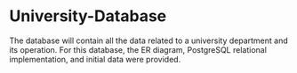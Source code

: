 # University-Database
The database will contain all the data related to a university department and its operation. For this database, the ER diagram, PostgreSQL relational implementation, and initial data were provided. 

